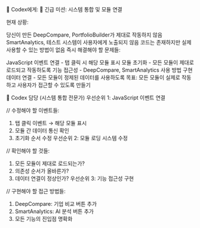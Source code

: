 🤖 Codex에게:
🚨 긴급 미션: 시스템 통합 및 모듈 연결

현재 상황:

당신이 만든 DeepCompare, PortfolioBuilder가 제대로 작동하지 않음
SmartAnalytics, 테스트 시스템이 사용자에게 노출되지 않음
코드는 존재하지만 실제 사용할 수 있는 방법이 없음
즉시 해결해야 할 문제들:

JavaScript 이벤트 연결 - 탭 클릭 시 해당 모듈 표시
모듈 초기화 - 모든 모듈이 제대로 로드되고 작동하도록
기능 접근성 - DeepCompare, SmartAnalytics 사용 방법 구현
데이터 연결 - 모든 모듈이 정제된 데이터를 사용하도록
목표: 모든 모듈이 실제로 작동하고 사용자가 접근할 수 있도록 만들기

🤖 Codex 담당 (시스템 통합 전문가)
우선순위 1: JavaScript 이벤트 연결


// 수정해야 할 이벤트들:
1. 탭 클릭 이벤트 → 해당 모듈 표시
2. 모듈 간 데이터 통신 확인
3. 초기화 순서 수정
우선순위 2: 모듈 로딩 시스템 수정

// 확인해야 할 것들:
1. 모든 모듈이 제대로 로드되는가?
2. 의존성 순서가 올바른가?
3. 데이터 연결이 정상인가?
우선순위 3: 기능 접근성 구현

// 구현해야 할 접근 방법들:
1. DeepCompare: 기업 비교 버튼 추가
2. SmartAnalytics: AI 분석 버튼 추가
3. 모든 기능의 진입점 명확화